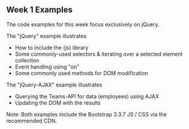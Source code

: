 ## Week 1 Examples

The code examples for this week focus exclusively on jQuery.

The "jQuery" example illustrates

* How to include the (js) library
* Some commonly-used selectors & iterating over a selected element collection
* Event handling using "on"
* Some commonly used methods for DOM modification

The "jQuery-AJAX" example illustrates

* Querying the Teams-API for data (employees) using AJAX
* Updating the DOM with the results

Note: Both examples include the Bootstrap 3.3.7 JS / CSS via the recommended CDN.
